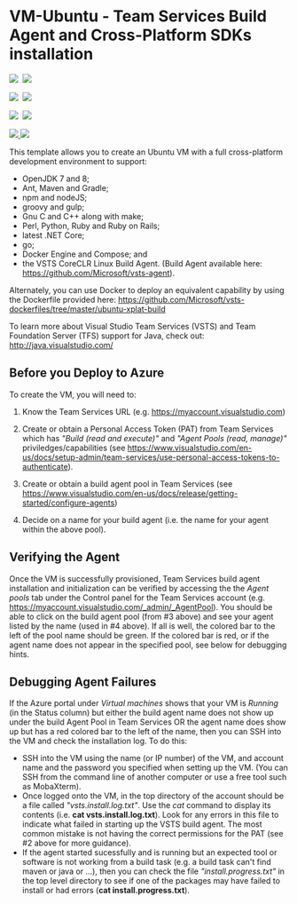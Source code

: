 # VM-Ubuntu - Team Services Build Agent and Cross-Platform SDKs installation

<IMG SRC="https://azurequickstartsservice.blob.core.windows.net/badges/vsts-fullbuild-ubuntu-vm/PublicLastTestDate.svg" />&nbsp;
<IMG SRC="https://azurequickstartsservice.blob.core.windows.net/badges/vsts-fullbuild-ubuntu-vm/PublicDeployment.svg" />&nbsp;

<IMG SRC="https://azurequickstartsservice.blob.core.windows.net/badges/vsts-fullbuild-ubuntu-vm/FairfaxLastTestDate.svg" />&nbsp;
<IMG SRC="https://azurequickstartsservice.blob.core.windows.net/badges/vsts-fullbuild-ubuntu-vm/FairfaxDeployment.svg" />&nbsp;

<IMG SRC="https://azurequickstartsservice.blob.core.windows.net/badges/vsts-fullbuild-ubuntu-vm/BestPracticeResult.svg" />&nbsp;
<IMG SRC="https://azurequickstartsservice.blob.core.windows.net/badges/vsts-fullbuild-ubuntu-vm/CredScanResult.svg" />&nbsp;

<a href="https://portal.azure.com/#create/Microsoft.Template/uri/https%3A%2F%2Fraw.githubusercontent.com%2Ftilumi%2Fazure-quickstart-templates%2Fmaster%2Fvsts-fullbuild-ubuntu-vm%2Fazuredeploy.json" target="_blank">
    <img src="https://raw.githubusercontent.com/tilumi/azure-quickstart-templates/master/1-CONTRIBUTION-GUIDE/images/deploytoazure.png"/>
</a>
<a href="http://armviz.io/#/?load=https%3A%2F%2Fraw.githubusercontent.com%2Ftilumi%2Fazure-quickstart-templates%2Fmaster%2Fvsts-fullbuild-ubuntu-vm%2Fazuredeploy.json" target="_blank">
    <img src="https://raw.githubusercontent.com/tilumi/azure-quickstart-templates/master/1-CONTRIBUTION-GUIDE/images/visualizebutton.png"/>
</a>

This template allows you to create an Ubuntu VM with a full cross-platform development environment to support:
* OpenJDK 7 and 8; 
* Ant, Maven and Gradle;
* npm and nodeJS;
* groovy and gulp;
* Gnu C and C++ along with make;
* Perl, Python, Ruby and Ruby on Rails;
* latest .NET Core;
* go; 
* Docker Engine and Compose; and
* the VSTS CoreCLR Linux Build Agent. 
(Build Agent available here: https://github.com/Microsoft/vsts-agent).

Alternately, you can use Docker to deploy an equivalent capability by using the Dockerfile provided here:
https://github.com/Microsoft/vsts-dockerfiles/tree/master/ubuntu-xplat-build

To learn more about Visual Studio Team Services (VSTS) and Team Foundation Server (TFS) support for Java, check out:
http://java.visualstudio.com/


## Before you Deploy to Azure

To create the VM, you will need to:

1. Know the Team Services URL (e.g. https://myaccount.visualstudio.com)

2. Create or obtain a Personal Access Token (PAT) from Team Services which has *"Build (read and execute)"* and *"Agent Pools (read, manage)"* priviledges/capabilities
(see https://www.visualstudio.com/en-us/docs/setup-admin/team-services/use-personal-access-tokens-to-authenticate).

3. Create or obtain a build agent pool in Team Services
(see https://www.visualstudio.com/en-us/docs/release/getting-started/configure-agents)

4. Decide on a name for your build agent (i.e. the name for your agent within the above pool).

## Verifying the Agent
Once the VM is successfully provisioned, Team Services build agent installation and initialization can be verified by accessing the the *Agent pools* tab under the Control panel for the Team Services account
(e.g. https://myaccount.visualstudio.com/_admin/_AgentPool).  You should be able to click on the build agent pool (from #3 above)
and see your agent listed by the name (used in #4 above).  If all is well, the colored bar to the left of the pool name should be green.
If the colored bar is red, or if the agent name does not appear in the specified pool, see below for debugging hints.

## Debugging Agent Failures
If the Azure portal under *Virtual machines* shows that your VM is *Running* (in the Status column) but either the build agent name does not 
show up under the build Agent Pool in Team Services OR the agent name does show up but has a red colored bar to the left of the name,
then you can SSH into the VM and check the installation log.  To do this:
* SSH into the VM using the name (or IP number) of the VM, and account name and the password you specified when setting up the VM.
(You can SSH from the command line of another computer or use a free tool such as MobaXterm).
* Once logged onto the VM, in the top directory of the account should be a file called *"vsts.install.log.txt"*.  Use the 
*cat* command to display its contents (i.e. **cat vsts.install.log.txt**).  Look for any errors in this file to indicate what failed 
in starting up the VSTS build agent.  The most common mistake is not having the correct permissions for the PAT (see #2 above for more guidance).
* If the agent started sucessfully and is running but an expected tool or software is not working from a build task (e.g. a build task can't find
maven or java or ...), then you can check the file *"install.progress.txt"* in the top level directory to see if one of the packages
may have failed to install or had errors (**cat install.progress.txt**).

